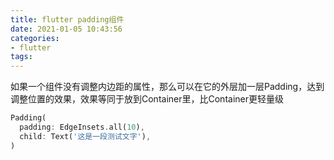```yaml
---
title: flutter padding组件
date: 2021-01-05 10:43:56
categories: 
- flutter
tags:
---
```


如果一个组件没有调整内边距的属性，那么可以在它的外层加一层Padding，达到调整位置的效果，效果等同于放到Container里，比Container更轻量级

```dart
Padding(
  padding: EdgeInsets.all(10),
  child: Text('这是一段测试文字'),
)
```


